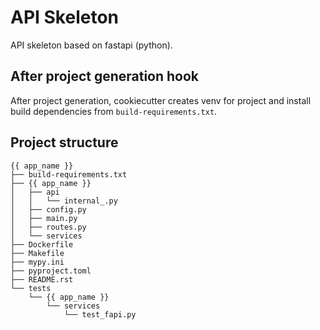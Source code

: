 # API Skeleton

API skeleton based on fastapi (python).

## After project generation hook

After project generation, cookiecutter creates venv for project and install build dependencies from `build-requirements.txt`.

## Project structure
```
{{ app_name }}
├── build-requirements.txt
├── {{ app_name }}
│   ├── api
│   │   └── internal_.py
│   ├── config.py
│   ├── main.py
│   ├── routes.py
│   └── services
├── Dockerfile
├── Makefile
├── mypy.ini
├── pyproject.toml
├── README.rst
└── tests
    └── {{ app_name }}
        └── services
            └── test_fapi.py
```
